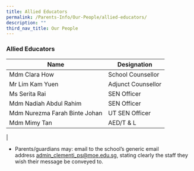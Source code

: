 ```yaml
---
title: Allied Educators
permalink: /Parents-Info/Our-People/allied-educators/
description: ""
third_nav_title: Our People
---
```

### Allied Educators

| Name | Designation |
|---|---|
| Mdm Clara How | School Counsellor |
| Mr Lim Kam Yuen | Adjunct Counsellor |
| Ms Serita Rai | SEN Officer |
| Mdm Nadiah Abdul Rahim | SEN Officer |
| Mdm Nurezma Farah Binte Johan | UT SEN Officer |
| Mdm Mimy Tan | AED/T & L |
|

*   Parents/guardians may: email to the school’s generic email address [admin_clementi_ps@moe.edu.sg](admin_clementi_ps@moe.edu.sg), stating clearly the staff they wish their message be conveyed to.